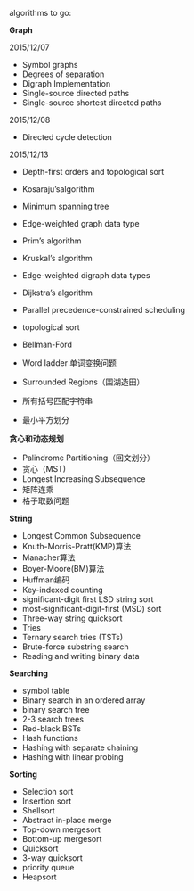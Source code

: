algorithms to go:

**Graph**

2015/12/07
- Symbol graphs
- Degrees of separation
- Digraph Implementation
- Single-source directed paths
- Single-source shortest directed paths

2015/12/08
- Directed cycle detection

2015/12/13 
- Depth-first orders and topological sort
- Kosaraju’salgorithm
 
- Minimum spanning tree
 
- Edge-weighted graph data type
- Prim’s algorithm
- Kruskal’s algorithm
- Edge-weighted digraph data types
 
- Dijkstra’s algorithm
- Parallel precedence-constrained scheduling
- topological sort
- Bellman-Ford
- Word ladder 单词变换问题
- Surrounded Regions（围湖造田）
- 所有括号匹配字符串
- 最小平方划分

**贪心和动态规划**
- Palindrome Partitioning（回文划分）
- 贪心（MST)
- Longest Increasing Subsequence
- 矩阵连乘
- 格子取数问题

**String**
- Longest Common Subsequence
- Knuth-Morris-Pratt(KMP)算法
- Manacher算法
- Boyer-Moore(BM)算法
- Huffman编码
- Key-indexed counting
- significant-digit first LSD string sort
- most-significant-digit-first (MSD) sort
- Three-way string quicksort
- Tries
- Ternary search tries (TSTs)
- Brute-force substring search
- Reading and writing binary data

**Searching**
- symbol table
- Binary search in an ordered array
- binary search tree
- 2-3 search trees
- Red-black BSTs
- Hash functions
- Hashing with separate chaining
- Hashing with linear probing

**Sorting**
- Selection sort
- Insertion sort
- Shellsort
- Abstract in-place merge
- Top-down mergesort
- Bottom-up mergesort
- Quicksort
- 3-way quicksort
- priority queue
- Heapsort  













